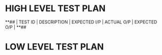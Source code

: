 # HIGH LEVEL TEST PLAN

**## | TEST ID | DESCRIPTION | EXPECTED I/P | ACTUAL O/P | EXPECTED O/P | **##
       

# LOW LEVEL TEST PLAN

